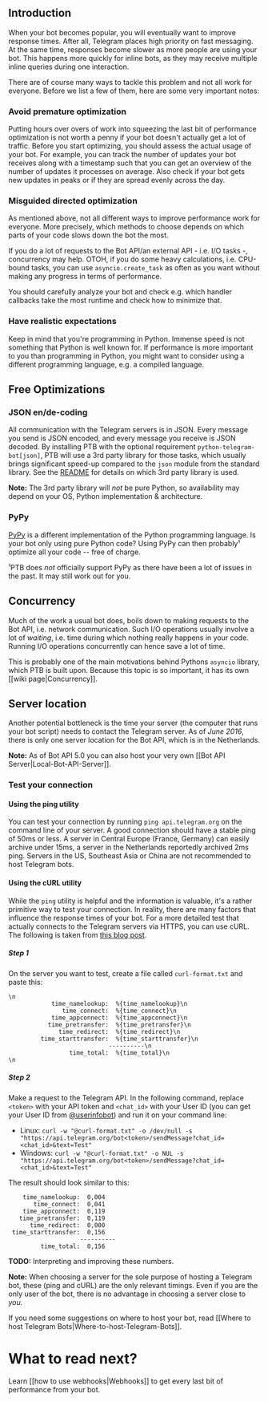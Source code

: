 ## Introduction
When your bot becomes popular, you will eventually want to improve response times. After all, Telegram places high priority on fast messaging. At the same time, responses become slower as more people are using your bot. This happens more quickly for inline bots, as they may receive multiple inline queries during one interaction. 

There are of course many ways to tackle this problem and not all work for everyone.
Before we list a few of them, here are some very important notes:

### Avoid premature optimization

Putting hours over overs of work into squeezing the last bit of performance optimization is not worth a penny if your bot doesn't actually get a lot of traffic.
Before you start optimizing, you should assess the actual usage of your bot.
For example, you can track the number of updates your bot receives along with a timestamp such that you can get an overview of the number of updates it processes on average.
Also check if your bot gets new updates in peaks or if they are spread evenly across the day.

### Misguided directed optimization

As mentioned above, not all different ways to improve performance work for everyone.
More precisely, which methods to choose depends on which parts of your code slows down the bot the most.

If you do a lot of requests to the Bot API/an external API - i.e. I/O tasks -, concurrency may help.
OTOH, if you do some heavy calculations, i.e. CPU-bound tasks, you can use `asyncio.create_task` as often as you want without making any progress in terms of performance.

You should carefully analyze your bot and check e.g. which handler callbacks take the most runtime and check how to minimize that.

### Have realistic expectations

Keep in mind that you're programming in Python.
Immense speed is not something that Python is well known for.
If performance is more important to you than programming in Python, you might want to consider using a different programming language, e.g. a compiled language. 

## Free Optimizations

### JSON en/de-coding
All communication with the Telegram servers is in JSON.
Every message you send is JSON encoded, and every message you receive is JSON decoded.
By installing PTB with the optional requirement `python-telegram-bot[json]`, PTB will use a 3rd party library for those tasks, which usually brings significant speed-up compared to the `json` module from the standard library.
See the [README](https://github.com/python-telegram-bot/python-telegram-bot#table-of-contents) for details on which 3rd party library is used. 

**Note:** The 3rd party library will *not* be pure Python, so availability may depend on your OS, Python implementation & architecture. 

### PyPy
[PyPy](http://pypy.org/) is a different implementation of the Python programming language. Is your bot only using pure Python code? Using PyPy can then probably¹ optimize all your code -- free of charge.

¹PTB does *not* officially support PyPy as there have been a lot of issues in the past. It may still work out for you.

## Concurrency

Much of the work a usual bot does, boils down to making requests to the Bot API, i.e. network communication.
Such I/O operations usually involve a lot of *waiting*, i.e. time during which nothing really happens in your code.
Running I/O operations concurrently can hence save a lot of time.

This is probably one of the main motivations behind Pythons `asyncio` library, which PTB is built upon.
Because this topic is so important, it has its own [[wiki page|Concurrency]].

## Server location
Another potential bottleneck is the time your server (the computer that runs your bot script) needs to contact the Telegram server.
As of *June 2016*, there is only one server location for the Bot API, which is in the Netherlands.

**Note:** As of Bot API 5.0 you can also host your very own [[Bot API Server|Local-Bot-API-Server]].

### Test your connection

#### Using the ping utility
You can test your connection by running `ping api.telegram.org` on the command line of your server. A good connection should have a stable ping of 50ms or less. A server in Central Europe (France, Germany) can easily archive under 15ms, a server in the Netherlands reportedly archived 2ms ping. Servers in the US, Southeast Asia or China are not recommended to host Telegram bots.

#### Using the cURL utility
While the `ping` utility is helpful and the information is valuable, it's a rather primitive way to test your connection. In reality, there are many factors that influence the response times of your bot. For a more detailed test that actually connects to the Telegram servers via HTTPS, you can use cURL. The following is taken from [this blog post](https://josephscott.org/archives/2011/10/timing-details-with-curl/).

##### Step 1
On the server you want to test, create a file called `curl-format.txt` and paste this:

```
\n
            time_namelookup:  %{time_namelookup}\n
               time_connect:  %{time_connect}\n
            time_appconnect:  %{time_appconnect}\n
           time_pretransfer:  %{time_pretransfer}\n
              time_redirect:  %{time_redirect}\n
         time_starttransfer:  %{time_starttransfer}\n
                            ----------\n
                 time_total:  %{time_total}\n
\n
```

##### Step 2
Make a request to the Telegram API. In the following command, replace `<token>` with your API token and `<chat_id>` with your User ID (you can get your User ID from [@userinfobot](https://telegram.me/userinfobot)) and run it on your command line:

- Linux: `curl -w "@curl-format.txt" -o /dev/null -s "https://api.telegram.org/bot<token>/sendMessage?chat_id=<chat_id>&text=Test"`
- Windows: `curl -w "@curl-format.txt" -o NUL -s "https://api.telegram.org/bot<token>/sendMessage?chat_id=<chat_id>&text=Test"`

The result should look similar to this:

```
    time_namelookup:  0,004
       time_connect:  0,041
    time_appconnect:  0,119
   time_pretransfer:  0,119
      time_redirect:  0,000
 time_starttransfer:  0,156
                    ----------
         time_total:  0,156
```

**TODO:** Interpreting and improving these numbers.

**Note:** When choosing a server for the sole purpose of hosting a Telegram bot, these (ping and cURL) are the only relevant timings. Even if you are the only user of the bot, there is no advantage in choosing a server close to *you.* 

If you need some suggestions on where to host your bot, read [[Where to host Telegram Bots|Where-to-host-Telegram-Bots]].

# What to read next?
Learn [[how to use webhooks|Webhooks]] to get every last bit of performance from your bot.